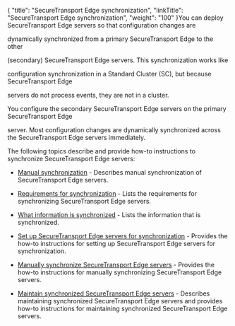 {
    "title": "SecureTransport Edge synchronization",
    "linkTitle": "SecureTransport Edge synchronization",
    "weight": "100"
}You can deploy SecureTransport Edge servers so that configuration changes are
dynamically synchronized from a primary SecureTransport Edge to the other
(secondary) SecureTransport Edge servers. This synchronization works like
configuration synchronization in a Standard Cluster (SC), but because SecureTransport Edge
servers do not process events, they are not in a cluster.

You configure the secondary SecureTransport Edge servers on the primary SecureTransport Edge
server. Most configuration changes are dynamically synchronized across the SecureTransport Edge servers immediately.

The following topics describe and provide how-to instructions to synchronize SecureTransport Edge servers:

-   [Manual synchronization](r_st_manual_synchronization) - Describes manual synchronization of SecureTransport Edge servers.
-   [Requirements for synchronization](t_st_requirements_synchronization) - Lists the requirements for synchronizing SecureTransport Edge servers.
-   [What information is synchronized](t_st_what_information_is_synchronized) - Lists the information that is synchronized.
-   [Set up SecureTransport Edge servers for synchronization](t_st_setup_servers) - Provides the how-to instructions for setting up SecureTransport Edge servers for synchronization.
-   [Manually synchronize SecureTransport Edge servers](t_st_manually_synchronize_edge_servers) - Provides the how-to instructions for manually synchronizing SecureTransport Edge servers.
-   [Maintain synchronized SecureTransport Edge servers](t_st_maintain_synchronized_edge_servers) - Describes maintaining synchronized SecureTransport Edge servers and provides how-to instructions for maintaining synchronized SecureTransport Edge servers.
